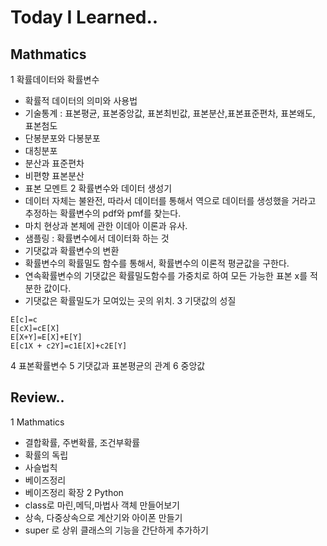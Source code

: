 # Today I Learned..

## Mathmatics
1 확률데이터와 확률변수 
   - 확률적 데이터의 의미와 사용법
   - 기술통계 : 표본평균, 표본중앙값, 표본최빈값, 표본분산,표본표준편차, 표본왜도, 표본첨도
   - 단봉분포와 다봉분포
   - 대칭분포
   - 분산과 표준편차
   - 비편향 표본분산
   - 표본 모멘트
2 확률변수와 데이터 생성기
   - 데이터 자체는 불완전, 따라서 데이터를 통해서 역으로 데이터를 생성했을 거라고 추정하는 확률변수의 pdf와 pmf를 찾는다.  
   - 마치 현상과 본체에 관한 이데아 이론과 유사.
   - 샘플링 : 확률변수에서 데이터화 하는 것
   - 기댓값과 확률변수의 변환
   - 확률변수의 확률밀도 함수를 통해서, 확률변수의 이론적 평균값을 구한다. 
   - 연속확률변수의 기댓값은 확률밀도함수를 가중치로 하여 모든 가능한 표본 x를 적분한 값이다. 
   - 기댓값은 확률밀도가 모여있는 곳의 위치.
3 기댓값의 성질
   ```
   E[c]=c
   E[cX]=cE[X]
   E[X+Y]=E[X]+E[Y]
   E[c1X + c2Y]=c1E[X]+c2E[Y]
   ```
4 표본확률변수
5 기댓값과 표본평균의 관계
6 중앙값

## Review..

1 Mathmatics
   - 결합확률, 주변확률, 조건부확률
   - 확률의 독립
   - 사슬법칙
   - 베이즈정리
   - 베이즈정리 확장
2 Python
   - class로 마린,메딕,마법사 객체 만들어보기
   - 상속, 다중상속으로 계산기와 아이폰 만들기
   - super 로 상위 클래스의 기능을 간단하게 추가하기









